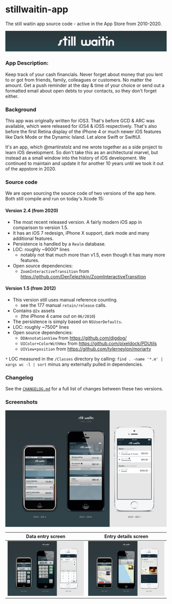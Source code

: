 # stillwaitin-app
The still waitin app source code - active in the App Store from 2010-2020.

![logo](logo.jpg)

### App Description:

Keep track of your cash financials. Never forget about money that you lent to or got from friends, family, colleagues or customers. No matter the amount. Get a push reminder at the day & time of your choice or send out a formatted email about open debts to your contacts, so they don't forget either.

### Background

This app was originally written for iOS3. That's before GCD & ARC was available, which were released for iOS4 & iOS5 respectively. That's also before the first Retina display of the iPhone 4 or much newer iOS features like Dark Mode or the Dynamic Island. Let alone Swift or SwiftUI.

It's an app, which @martinstolz and me wrote together as a side project to learn iOS development. So don't take this as an architectural marvel, but instead as a small window into the history of iOS development. We continued to maintain and update it for another 10 years until we took it out of the appstore in 2020. 

### Source code

We are open sourcing the source code of two versions of the app here. Both still compile and run on today's Xcode 15:

#### Version 2.4 (from 2020)

- The most recent released version. A fairly modern iOS app in comparison to version 1.5.
- It has an iOS 7 redesign, iPhone X support, dark mode and many additional features.
- Persistence is handled by a `Realm` database.
- LOC: roughly ~9000* lines
    - notably not that much more than v1.5, even though it has many more features.
- Open source dependencies:
    - `ZoomInteractiveTransition` from https://github.com/DenTelezhkin/ZoomInteractiveTransition


#### Version 1.5 (from 2012)

- This version still uses manual reference counting.
    - see the 177 manual `retain/release` calls.
- Contains `@2x` assets
    - (the iPhone 4 came out on `06/2010`)
- The persistence is simply based on `NSUserDefaults`.
- LOC: roughly ~7500* lines
- Open source dependencies:
    - `DDAnnotationView` from https://github.com/digdog/
    - `UIColor+ColorWithHex` from https://github.com/pixeldock/PDUtils
    - `UIView+position` from https://github.com/tylerneylon/moriarty


`*` LOC measured in the `/Classes` directory by calling: `find . -name '*.m' | xargs wc -l | sort` minus any externally pulled in dependencies.

### Changelog

See the [`CHANGELOG.md`](CHANGELOG.md) for a full list of changes between these two versions.

### Screenshots

![Screenshot](app_screenshots/list.jpg)


| Data entry screen  | Entry details screen |
| ------------- | ------------- |
| ![Screenshot](app_screenshots/entry.jpg)  | ![Screenshot](app_screenshots/details.jpg)  |
